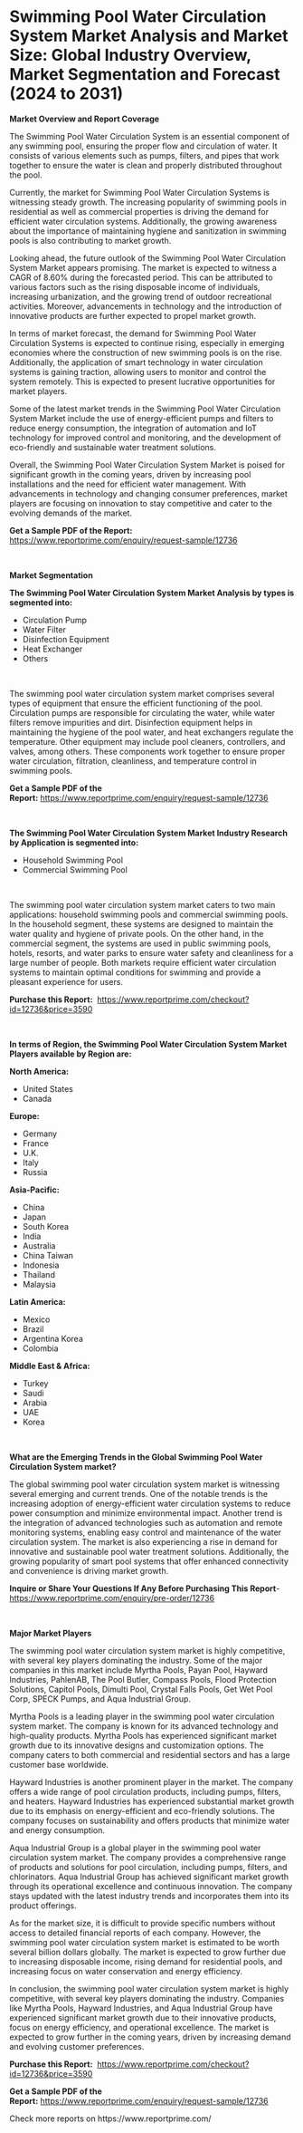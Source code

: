 <p><h1>Swimming Pool Water Circulation System Market Analysis and Market Size: Global Industry Overview, Market Segmentation and Forecast (2024 to 2031)</h1></p><p><strong>Market Overview and Report Coverage</strong></p>
<p><p>The Swimming Pool Water Circulation System is an essential component of any swimming pool, ensuring the proper flow and circulation of water. It consists of various elements such as pumps, filters, and pipes that work together to ensure the water is clean and properly distributed throughout the pool.</p><p>Currently, the market for Swimming Pool Water Circulation Systems is witnessing steady growth. The increasing popularity of swimming pools in residential as well as commercial properties is driving the demand for efficient water circulation systems. Additionally, the growing awareness about the importance of maintaining hygiene and sanitization in swimming pools is also contributing to market growth.</p><p>Looking ahead, the future outlook of the Swimming Pool Water Circulation System Market appears promising. The market is expected to witness a CAGR of 8.60% during the forecasted period. This can be attributed to various factors such as the rising disposable income of individuals, increasing urbanization, and the growing trend of outdoor recreational activities. Moreover, advancements in technology and the introduction of innovative products are further expected to propel market growth.</p><p>In terms of market forecast, the demand for Swimming Pool Water Circulation Systems is expected to continue rising, especially in emerging economies where the construction of new swimming pools is on the rise. Additionally, the application of smart technology in water circulation systems is gaining traction, allowing users to monitor and control the system remotely. This is expected to present lucrative opportunities for market players.</p><p>Some of the latest market trends in the Swimming Pool Water Circulation System Market include the use of energy-efficient pumps and filters to reduce energy consumption, the integration of automation and IoT technology for improved control and monitoring, and the development of eco-friendly and sustainable water treatment solutions.</p><p>Overall, the Swimming Pool Water Circulation System Market is poised for significant growth in the coming years, driven by increasing pool installations and the need for efficient water management. With advancements in technology and changing consumer preferences, market players are focusing on innovation to stay competitive and cater to the evolving demands of the market.</p></p>
<p><strong>Get a Sample PDF of the Report:</strong> <a href="https://www.reportprime.com/enquiry/request-sample/12736">https://www.reportprime.com/enquiry/request-sample/12736</a></p>
<p>&nbsp;</p>
<p><strong>Market Segmentation</strong></p>
<p><strong>The Swimming Pool Water Circulation System Market Analysis by types is segmented into:</strong></p>
<p><ul><li>Circulation Pump</li><li>Water Filter</li><li>Disinfection Equipment</li><li>Heat Exchanger</li><li>Others</li></ul></p>
<p>&nbsp;</p>
<p><p>The swimming pool water circulation system market comprises several types of equipment that ensure the efficient functioning of the pool. Circulation pumps are responsible for circulating the water, while water filters remove impurities and dirt. Disinfection equipment helps in maintaining the hygiene of the pool water, and heat exchangers regulate the temperature. Other equipment may include pool cleaners, controllers, and valves, among others. These components work together to ensure proper water circulation, filtration, cleanliness, and temperature control in swimming pools.</p></p>
<p><strong>Get a Sample PDF of the Report:</strong>&nbsp;<a href="https://www.reportprime.com/enquiry/request-sample/12736">https://www.reportprime.com/enquiry/request-sample/12736</a></p>
<p>&nbsp;</p>
<p><strong>The Swimming Pool Water Circulation System Market Industry Research by Application is segmented into:</strong></p>
<p><ul><li>Household Swimming Pool</li><li>Commercial Swimming Pool</li></ul></p>
<p>&nbsp;</p>
<p><p>The swimming pool water circulation system market caters to two main applications: household swimming pools and commercial swimming pools. In the household segment, these systems are designed to maintain the water quality and hygiene of private pools. On the other hand, in the commercial segment, the systems are used in public swimming pools, hotels, resorts, and water parks to ensure water safety and cleanliness for a large number of people. Both markets require efficient water circulation systems to maintain optimal conditions for swimming and provide a pleasant experience for users.</p></p>
<p><strong>Purchase this Report:</strong>&nbsp; <a href="https://www.reportprime.com/checkout?id=12736&price=3590">https://www.reportprime.com/checkout?id=12736&price=3590</a></p>
<p>&nbsp;</p>
<p><strong>In terms of Region, the Swimming Pool Water Circulation System Market Players available by Region are:</strong></p>
<p>
    <p> <strong> North America: </strong>
        <ul>
            <li>United States</li>
            <li>Canada</li>
        </ul>
        </p> 
    <p> <strong> Europe: </strong>
        <ul>
            <li>Germany</li>
            <li>France</li>
            <li>U.K.</li>
            <li>Italy</li>
            <li>Russia</li>
        </ul>
        </p> 
    <p> <strong> Asia-Pacific: </strong>
        <ul>
            <li>China</li>
            <li>Japan</li>
            <li>South Korea</li>
            <li>India</li>
            <li>Australia</li>
            <li>China Taiwan</li>
            <li>Indonesia</li>
            <li>Thailand</li>
            <li>Malaysia</li>
        </ul>
        </p> 
    <p> <strong> Latin America: </strong>
        <ul>
            <li>Mexico</li>
            <li>Brazil</li>
            <li>Argentina Korea</li>
            <li>Colombia</li>
        </ul>
        </p> 
    <p> <strong> Middle East & Africa: </strong>
        <ul>
            <li>Turkey</li>
            <li>Saudi</li>
            <li>Arabia</li>
            <li>UAE</li>
            <li>Korea</li>
        </ul>
    </p>
    </p>
<p>&nbsp;</p>
<p><strong>What are the Emerging Trends in the Global Swimming Pool Water Circulation System market?</strong></p>
<p><p>The global swimming pool water circulation system market is witnessing several emerging and current trends. One of the notable trends is the increasing adoption of energy-efficient water circulation systems to reduce power consumption and minimize environmental impact. Another trend is the integration of advanced technologies such as automation and remote monitoring systems, enabling easy control and maintenance of the water circulation system. The market is also experiencing a rise in demand for innovative and sustainable pool water treatment solutions. Additionally, the growing popularity of smart pool systems that offer enhanced connectivity and convenience is driving market growth.</p></p>
<p><strong>Inquire or Share Your Questions If Any Before Purchasing This Report</strong>- <a href="https://www.reportprime.com/enquiry/pre-order/12736">https://www.reportprime.com/enquiry/pre-order/12736</a></p>
<p>&nbsp;</p>
<p><strong>Major Market Players</strong></p>
<p><p>The swimming pool water circulation system market is highly competitive, with several key players dominating the industry. Some of the major companies in this market include Myrtha Pools, Payan Pool, Hayward Industries, PahlenAB, The Pool Butler, Compass Pools, Flood Protection Solutions, Capitol Pools, Dimulti Pool, Crystal Falls Pools, Get Wet Pool Corp, SPECK Pumps, and Aqua Industrial Group.</p><p>Myrtha Pools is a leading player in the swimming pool water circulation system market. The company is known for its advanced technology and high-quality products. Myrtha Pools has experienced significant market growth due to its innovative designs and customization options. The company caters to both commercial and residential sectors and has a large customer base worldwide.</p><p>Hayward Industries is another prominent player in the market. The company offers a wide range of pool circulation products, including pumps, filters, and heaters. Hayward Industries has experienced substantial market growth due to its emphasis on energy-efficient and eco-friendly solutions. The company focuses on sustainability and offers products that minimize water and energy consumption.</p><p>Aqua Industrial Group is a global player in the swimming pool water circulation system market. The company provides a comprehensive range of products and solutions for pool circulation, including pumps, filters, and chlorinators. Aqua Industrial Group has achieved significant market growth through its operational excellence and continuous innovation. The company stays updated with the latest industry trends and incorporates them into its product offerings.</p><p>As for the market size, it is difficult to provide specific numbers without access to detailed financial reports of each company. However, the swimming pool water circulation system market is estimated to be worth several billion dollars globally. The market is expected to grow further due to increasing disposable income, rising demand for residential pools, and increasing focus on water conservation and energy efficiency.</p><p>In conclusion, the swimming pool water circulation system market is highly competitive, with several key players dominating the industry. Companies like Myrtha Pools, Hayward Industries, and Aqua Industrial Group have experienced significant market growth due to their innovative products, focus on energy efficiency, and operational excellence. The market is expected to grow further in the coming years, driven by increasing demand and evolving customer preferences.</p></p>
<p><strong>Purchase this Report:</strong>&nbsp;&nbsp;<a href="https://www.reportprime.com/checkout?id=12736&price=3590">https://www.reportprime.com/checkout?id=12736&price=3590</a></p>
<p></p>
<p><strong>Get a Sample PDF of the Report:</strong>&nbsp;<a href="https://www.reportprime.com/enquiry/request-sample/12736">https://www.reportprime.com/enquiry/request-sample/12736</a></p>
<p>Check more reports on https://www.reportprime.com/</p>